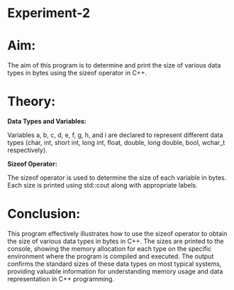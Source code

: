 # Experiment-2
# Aim:
The aim of this program is to determine and print the size of various data types in bytes using the sizeof operator in C++.

# Theory:
**Data Types and Variables:**

Variables a, b, c, d, e, f, g, h, and i are declared to represent different data types (char, int, short int, long int, float, double, long double, bool, wchar_t respectively).

**Sizeof Operator:**

The sizeof operator is used to determine the size of each variable in bytes.
Each size is printed using std::cout along with appropriate labels.

# Conclusion:
This program effectively illustrates how to use the sizeof operator to obtain the size of various data types in bytes in C++. The sizes are printed to the console, showing the memory allocation for each type on the specific environment where the program is compiled and executed. The output confirms the standard sizes of these data types on most typical systems, providing valuable information for understanding memory usage and data representation in C++ programming.



